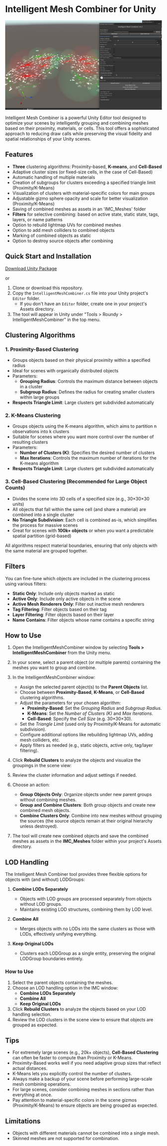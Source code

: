# Intelligent Mesh Combiner for Unity

![IntelligentMeshCombiner](imc.png)

Intelligent Mesh Combiner is a powerful Unity Editor tool designed to optimize your scenes by intelligently grouping and combining meshes based on their proximity, materials, or cells. This tool offers a sophisticated approach to reducing draw calls while preserving the visual fidelity and spatial relationships of your Unity scenes.

## Features

- **Three** clustering algorithms: Proximity-based, **K-means**, and **Cell-Based**
- Adaptive cluster sizes (or fixed-size cells, in the case of Cell-Based)
- Automatic handling of multiple materials
- Creation of subgroups for clusters exceeding a specified triangle limit (Proximity/K-Means)
- Visualization of clusters with material-specific colors for main groups
- Adjustable gizmo sphere opacity and scale for better visualization (Proximity/K-Means)
- Saving of combined meshes as assets in an 'IMC_Meshes' folder
- **Filters** for selective combining: based on active state, static state, tags, layers, or name patterns
- Option to rebuild lightmap UVs for combined meshes
- Option to add mesh colliders to combined objects
- Marking of combined objects as static
- Option to destroy source objects after combining

## Quick Start and Installation

[Download Unity Package](https://github.com/roundyyy/intelligent_mesh_combiner/releases)

or

1. Clone or download this repository.
2. Copy the `IntelligentMeshCombiner.cs` file into your Unity project's `Editor` folder.
   - If you don't have an `Editor` folder, create one in your project's Assets directory.
3. The tool will appear in Unity under "Tools > Roundy > IntelligentMeshCombiner" in the top menu.

## Clustering Algorithms

### 1. Proximity-Based Clustering

- Groups objects based on their physical proximity within a specified radius
- Ideal for scenes with organically distributed objects
- Parameters:
  - **Grouping Radius**: Controls the maximum distance between objects in a cluster
  - **Subgroup Radius**: Defines the radius for creating smaller clusters within large groups
- **Respects Triangle Limit**: Large clusters get subdivided automatically

### 2. **K-Means Clustering**

- Groups objects using the K-means algorithm, which aims to partition n observations into k clusters
- Suitable for scenes where you want more control over the number of resulting clusters
- Parameters:
  - **Number of Clusters (K)**: Specifies the desired number of clusters
  - **Max Iterations**: Controls the maximum number of iterations for the K-means algorithm
- **Respects Triangle Limit**: Large clusters get subdivided automatically

### 3. **Cell-Based Clustering** (Recommended for Large Object Counts)

- Divides the scene into 3D cells of a specified size (e.g., 30×30×30 units)
- All objects that fall within the same cell (and share a material) are combined into a single cluster
- **No Triangle Subdivision**: Each cell is combined as-is, which simplifies the process for massive scenes
- Great for scenes with **100k+ objects** or when you want a predictable spatial partition (grid-based)

All algorithms respect material boundaries, ensuring that only objects with the same material are grouped together.

## Filters

You can fine-tune which objects are included in the clustering process using various filters:

- **Static Only**: Include only objects marked as static
- **Active Only**: Include only active objects in the scene
- **Active Mesh Renderers Only**: Filter out inactive mesh renderers
- **Tag Filtering**: Filter objects based on their tag
- **Layer Filtering**: Filter objects based on their layer
- **Name Contains**: Filter objects whose name contains a specific string

## How to Use

1. Open the IntelligentMeshCombiner window by selecting **Tools > IntelligentMeshCombiner** from the Unity menu.

2. In your scene, select a parent object (or multiple parents) containing the meshes you want to group and combine.

3. In the IntelligentMeshCombiner window:
   - Assign the selected parent object(s) to the **Parent Objects** list.
   - Choose between **Proximity-Based**, **K-Means**, or **Cell-Based** clustering algorithms.
   - Adjust the parameters for your chosen algorithm:
     - **Proximity-Based**: Set the *Grouping Radius* and *Subgroup Radius*.
     - **K-Means**: Set the *Number of Clusters (K)* and *Max Iterations*.
     - **Cell-Based**: Specify the *Cell Size* (e.g. 30×30×30).
   - Set the *Triangle Limit* (used only by Proximity/K-Means for automatic subdivision).
   - Configure additional options like rebuilding lightmap UVs, adding mesh colliders, etc.
   - Apply filters as needed (e.g., static objects, active only, tag/layer filtering).

4. Click **Rebuild Clusters** to analyze the objects and visualize the groupings in the scene view:
  
5. Review the cluster information and adjust settings if needed.

6. Choose an action:
   - **Group Objects Only**: Organize objects under new parent groups without combining meshes.
   - **Group and Combine Clusters**: Both group objects and create new combined mesh objects.
   - **Combine Clusters Only**: Combine into new meshes without grouping the sources (the source objects remain at their original hierarchy unless destroyed).

7. The tool will create new combined objects and save the combined meshes as assets in the **IMC_Meshes** folder within your project's Assets directory.

## LOD Handling

The Intelligent Mesh Combiner tool provides three flexible options for objects with (and without) LODGroups:

1. **Combine LODs Separately**  
   - Objects with LOD groups are processed separately from objects without LOD groups.  
   - Maintains existing LOD structures, combining them by LOD level.

2. **Combine All**  
   - Merges objects with no LODs into the same clusters as those with LODs, effectively unifying everything.  

3. **Keep Original LODs**  
   - Clusters each LODGroup as a single entity, preserving the original LODGroup boundaries entirely.

### How to Use
1. Select the parent objects containing the meshes.
2. Choose an LOD handling option in the IMC window:
   - **Combine LODs Separately**
   - **Combine All**
   - **Keep Original LODs**
3. Click **Rebuild Clusters** to analyze the objects based on your LOD handling selection.
4. Review the LOD clusters in the scene view to ensure that objects are grouped as expected.

## Tips

- For extremely large scenes (e.g., 20k+ objects), **Cell-Based Clustering** can often be faster to compute than Proximity or K-Means.
- Proximity-Based works well if you need adaptive group sizes that reflect actual distances.
- K-Means lets you explicitly control the number of clusters.
- Always make a backup of your scene before performing large-scale mesh combining operations.
- For large scenes, consider combining meshes in sections rather than everything at once.
- Pay attention to material-specific colors in the scene gizmos (Proximity/K-Means) to ensure objects are being grouped as expected.


## Limitations

- Objects with different materials cannot be combined into a single mesh.
- Skinned meshes are not supported for combination.

